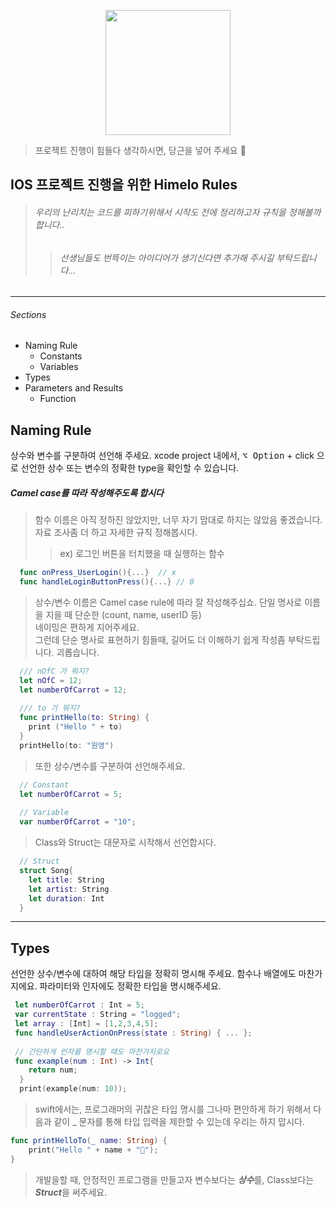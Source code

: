 <p align="center" width="100%">
  <img width="200px" src="https://user-images.githubusercontent.com/46745325/103060932-0649d600-45ed-11eb-84d8-9ceb0ad6b931.png"></img>
</p>

> 프로젝트 진행이 힘들다 생각하시면, 당근을 넣어 주세요 🥕 
## IOS 프로젝트 진행을 위한 Himelo Rules

>###### 우리의 난리치는 코드를 피하기위해서 시작도 전에 정리하고자 규칙을 정해볼까 합니다..
> >###### 선생님들도 번뜩이는 아이디어가 생기신다면 추가해 주시길 부탁드립니다...
---------------

###### Sections  

+ Naming Rule
  + Constants
  + Variables
+ Types
+ Parameters and Results
  + Function
 
 
 ## Naming Rule
 상수와 변수를 구분하여 선언해 주세요.
 xcode project 내에서, <kbd>⌥ Option</kbd> + click 으로 선언한 상수 또는 변수의 정확한 type을 확인할 수 있습니다.
 ##### Camel case를 따라 작성해주도록 합시다
 > 함수 이름은 아직 정하진 않았지만, 너무 자기 맘대로 하지는 않았음 좋겠습니다. 자료 조사좀 더 하고 자세한 규칙 정해봅시다.
 > > ex) 로그인 버튼을 터치했을 때 실행하는 함수
 ```swift
   func onPress_UserLogin(){...}  // x
   func handleLoginButtonPress(){...} // 0
 ```

> 상수/변수 이름은 Camel case rule에 따라 잘 작성해주십쇼.
단일 명사로 이름을 지을 때 단순한 (count, name, userID 등)   
네이밍은 편하게 지어주세요.   
그런데 단순 명사로 표현하기 힘들때, 길어도 더 이해하기 쉽게 작성좀 부탁드립니다. 괴롭습니다.
```swift
  /// nOfC 가 뭐지?
  let nOfC = 12;
  let numberOfCarrot = 12;
  
  /// to 가 뭐지?
  func printHello(to: String) {
    print ("Hello " + to)
  }
  printHello(to: "원영")
```
> 또한 상수/변수를 구분하여 선언해주세요.
```swift
  // Constant
  let numberOfCarrot = 5;
  
  // Variable
  var numberOfCarrot = "10";
```
> Class와 Struct는 대문자로 시작해서 선언합시다.
```swift
  // Struct
  struct Song{
    let title: String
    let artist: String
    let duration: Int
  }
```
---------------

## Types
선언한 상수/변수에 대하여 해당 타입을 정확히 명시해 주세요.
함수나 배열에도 마찬가지에요. 파라미터와 인자에도 정확한 타입을 명시해주세요.
```swift
 let numberOfCarrot : Int = 5;
 var currentState : String = "logged";
 let array : [Int] = [1,2,3,4,5];
 func handleUserActionOnPress(state : String) { ... };
 
 // 간단하게 인자를 명시할 때도 마찬가지로요
 func example(num : Int) -> Int{
    return num;
  }
  print(example(num: 10));
```
> swift에서는, 프로그래머의 귀찮은 타입 명시를 그나마 편안하게 하기 위해서 다음과 같이 _ 문자를 통해
> 타입 입력을 제한할 수 있는데 우리는 하지 맙시다.
```swift
func printHelloTo(_ name: String) {
    print("Hello " + name + "🥕");
}
```

> 개발을할 때, 안정적인 프로그램을 만들고자 변수보다는 ***상수***를, Class보다는 ***Struct***을 써주세요.



